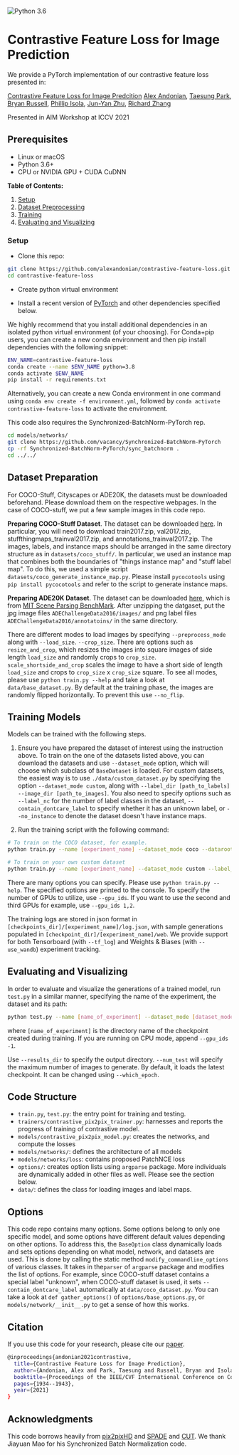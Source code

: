 ![Python 3.6](https://img.shields.io/badge/python-3.6-green.svg)

# Contrastive Feature Loss for Image Prediction

We provide a PyTorch implementation of our contrastive feature loss presented in:

[Contrastive Feature Loss for Image Predcition](https://arxiv.org/abs/2111.06934)
[Alex Andonian](https://www.alexandonian.com), [Taesung Park](https://taesung.me/), [Bryan Russell](https://bryanrussell.org/), [Phillip Isola](http://web.mit.edu/phillipi/), [Jun-Yan Zhu](https://www.cs.cmu.edu/~junyanz/), [Richard Zhang](https://richzhang.github.io/)

Presented in AIM Workshop at ICCV 2021

## Prerequisites

- Linux or macOS
- Python 3.6+
- CPU or NVIDIA GPU + CUDA CuDNN

**Table of Contents:**

1. [Setup](#setup)
2. [Dataset Preprocessing](#dataset-preparation)
3. [Training](#training-models)
4. [Evaluating and Visualizing](#evaluatating-and-visualizing)

### Setup

- Clone this repo:

```bash
git clone https://github.com/alexandonian/contrastive-feature-loss.git
cd contrastive-feature-loss
```

- Create python virtual environment

- Install a recent version of [PyTorch](https://pytorch.org/get-started/locally/) and other dependencies specified below.

We highly recommend that you install additional dependencies in an isolated python virtual environment (of your choosing). For Conda+pip users, you can create a new conda environment and then pip install dependencies with the following snippet:

```bash
ENV_NAME=contrastive-feature-loss
conda create --name $ENV_NAME python=3.8
conda activate $ENV_NAME
pip install -r requirements.txt
```

Alternatively, you can create a new Conda environment in one command using `conda env create -f environment.yml`, followed by `conda activate contrastive-feature-loss` to activate the environment.

This code also requires the Synchronized-BatchNorm-PyTorch rep.

```bash
cd models/networks/
git clone https://github.com/vacancy/Synchronized-BatchNorm-PyTorch
cp -rf Synchronized-BatchNorm-PyTorch/sync_batchnorm .
cd ../../
```

## Dataset Preparation

For COCO-Stuff, Cityscapes or ADE20K, the datasets must be downloaded beforehand. Please download them on the respective webpages. In the case of COCO-stuff, we put a few sample images in this code repo.

**Preparing COCO-Stuff Dataset**. The dataset can be downloaded [here](https://github.com/nightrome/cocostuff). In particular, you will need to download train2017.zip, val2017.zip, stuffthingmaps_trainval2017.zip, and annotations_trainval2017.zip. The images, labels, and instance maps should be arranged in the same directory structure as in `datasets/coco_stuff/`. In particular, we used an instance map that combines both the boundaries of "things instance map" and "stuff label map". To do this, we used a simple script `datasets/coco_generate_instance_map.py`. Please install `pycocotools` using `pip install pycocotools` and refer to the script to generate instance maps.

**Preparing ADE20K Dataset**. The dataset can be downloaded [here](http://data.csail.mit.edu/places/ADEchallenge/ADEChallengeData2016.zip), which is from [MIT Scene Parsing BenchMark](http://sceneparsing.csail.mit.edu/). After unzipping the datgaset, put the jpg image files `ADEChallengeData2016/images/` and png label files `ADEChallengeData2016/annotatoins/` in the same directory.

There are different modes to load images by specifying `--preprocess_mode` along with `--load_size`. `--crop_size`. There are options such as `resize_and_crop`, which resizes the images into square images of side length `load_size` and randomly crops to `crop_size`. `scale_shortside_and_crop` scales the image to have a short side of length `load_size` and crops to `crop_size` x `crop_size` square. To see all modes, please use `python train.py --help` and take a look at `data/base_dataset.py`. By default at the training phase, the images are randomly flipped horizontally. To prevent this use `--no_flip`.

## Training Models

Models can be trained with the following steps.

1. Ensure you have prepared the dataset of interest using the instruction above. To train on the one of the datasets listed above, you can download the datasets and use `--dataset_mode` option, which will choose which subclass of `BaseDataset` is loaded. For custom datasets, the easiest way is to use `./data/custom_dataset.py` by specifying the option `--dataset_mode custom`, along with `--label_dir [path_to_labels] --image_dir [path_to_images]`. You also need to specify options such as `--label_nc` for the number of label classes in the dataset, `--contain_dontcare_label` to specify whether it has an unknown label, or `--no_instance` to denote the dataset doesn't have instance maps.

2. Run the training script with the following command:

```bash
# To train on the COCO dataset, for example.
python train.py --name [experiment_name] --dataset_mode coco --dataroot [path_to_coco_dataset]

# To train on your own custom dataset
python train.py --name [experiment_name] --dataset_mode custom --label_dir [path_to_labels] --image_dir [path_to_images] --label_nc [num_labels]
```

There are many options you can specify. Please use `python train.py --help`. The specified options are printed to the console. To specify the number of GPUs to utilize, use `--gpu_ids`. If you want to use the second and third GPUs for example, use `--gpu_ids 1,2`.

The training logs are stored in json format in `[checkpoints_dir]/[experiment_name]/log.json`, with sample generations populated in `[checkpoint_dir]/[experiment_name]/web`.
We provide support for both Tensorboard (with `--tf_log`) and Weights & Biases (with `--use_wandb`) experiment tracking.

## Evaluating and Visualizing

In order to evaluate and visualize the generations of a trained model, run `test.py` in a similar manner, specifying the name of the experiment, the dataset and its path:

```bash
python test.py --name [name_of_experiment] --dataset_mode [dataset_mode] --dataroot [path_to_dataset]
```

where `[name_of_experiment]` is the directory name of the checkpoint created during training. If you are running on CPU mode, append `--gpu_ids -1`.

 <!-- where `[name_of_experiment]` is the directory name of the checkpoint created during training, which should be one of `coco_pretrained`, `ade20k_pretrained`, and `cityscapes_pretrained`. `[dataset]` can be one of `coco`, `ade20k`, and `cityscapes`, and `[path_to_dataset]`, is the path to the dataset. If you are running on CPU mode, append `--gpu_ids -1`. -->

Use `--results_dir` to specify the output directory. `--num_test` will specify the maximum number of images to generate. By default, it loads the latest checkpoint. It can be changed using `--which_epoch`.

<!--
1. Download the tar of the pretrained models from the [Google Drive Folder](https://drive.google.com/file/d/12gvlTbMvUcJewQlSEaZdeb2CdOB-b8kQ/view?usp=sharing), save it in 'checkpoints/', and run

    ```bash
    cd checkpoints
    tar xvf checkpoints.tar.gz
    cd ../
    ``` -->

## Code Structure

- `train.py`, `test.py`: the entry point for training and testing.
- `trainers/contrastive_pix2pix_trainer.py`: harnesses and reports the progress of training of contrastive model.
- `models/contrastive_pix2pix_model.py`: creates the networks, and compute the losses
- `models/networks/`: defines the architecture of all models
- `models/networks/loss`: contains proposed PatchNCE loss
- `options/`: creates option lists using `argparse` package. More individuals are dynamically added in other files as well. Please see the section below.
- `data/`: defines the class for loading images and label maps.

## Options

This code repo contains many options. Some options belong to only one specific model, and some options have different default values depending on other options. To address this, the `BaseOption` class dynamically loads and sets options depending on what model, network, and datasets are used. This is done by calling the static method `modify_commandline_options` of various classes. It takes in the`parser` of `argparse` package and modifies the list of options. For example, since COCO-stuff dataset contains a special label "unknown", when COCO-stuff dataset is used, it sets `--contain_dontcare_label` automatically at `data/coco_dataset.py`. You can take a look at `def gather_options()` of `options/base_options.py`, or `models/network/__init__.py` to get a sense of how this works.

## Citation

If you use this code for your research, please cite our [paper](https://arxiv.org/abs/2111.06934).

```bash
@inproceedings{andonian2021contrastive,
  title={Contrastive Feature Loss for Image Prediction},
  author={Andonian, Alex and Park, Taesung and Russell, Bryan and Isola, Phillip and Zhu, Jun-Yan and Zhang, Richard},
  booktitle={Proceedings of the IEEE/CVF International Conference on Computer Vision},
  pages={1934--1943},
  year={2021}
}
```

## Acknowledgments

This code borrows heavily from [pix2pixHD](https://github.com/NVIDIA/pix2pixHD) and [SPADE](https://github.com/NVlabs/SPADE) and [CUT](https://github.com/taesungp/contrastive-unpaired-translation). We thank Jiayuan Mao for his Synchronized Batch Normalization code.
